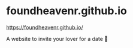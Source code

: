 # foundheavenr.github.io
https://foundheavenr.github.io/

A website to invite your lover for a date 🥰
